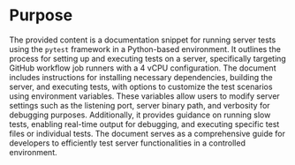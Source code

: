 # Purpose
The provided content is a documentation snippet for running server tests using the `pytest` framework in a Python-based environment. It outlines the process for setting up and executing tests on a server, specifically targeting GitHub workflow job runners with a 4 vCPU configuration. The document includes instructions for installing necessary dependencies, building the server, and executing tests, with options to customize the test scenarios using environment variables. These variables allow users to modify server settings such as the listening port, server binary path, and verbosity for debugging purposes. Additionally, it provides guidance on running slow tests, enabling real-time output for debugging, and executing specific test files or individual tests. The document serves as a comprehensive guide for developers to efficiently test server functionalities in a controlled environment.
